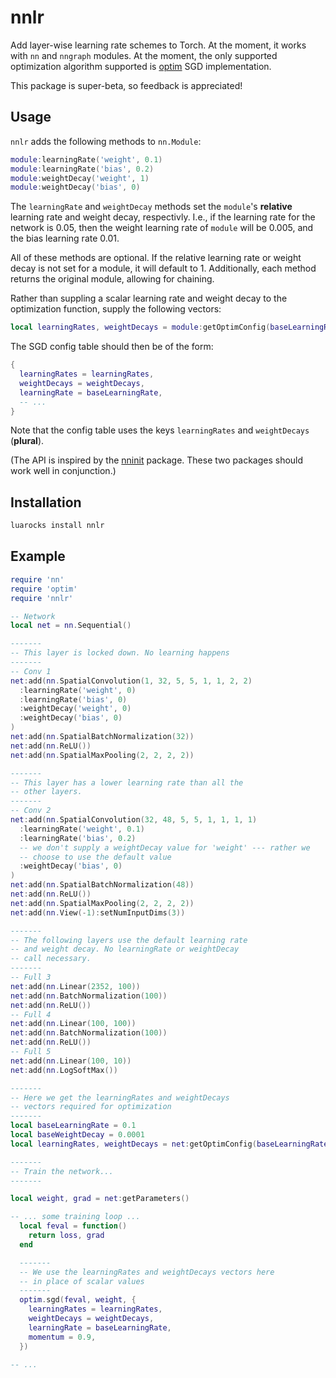 # nnlr

Add layer-wise learning rate schemes to Torch.
At the moment, it works with `nn` and `nngraph` modules.
At the moment, the only supported optimization algorithm
supported is [optim](https://github.com/torch/optim)
SGD implementation.

This package is super-beta, so feedback is appreciated!

## Usage

`nnlr` adds the following methods to `nn.Module`:

```lua
module:learningRate('weight', 0.1)
module:learningRate('bias', 0.2)
module:weightDecay('weight', 1)
module:weightDecay('bias', 0)
```

The `learningRate` and `weightDecay` methods set the
`module`'s **relative** learning rate and weight decay, respectivly.
I.e., if the learning rate for the network is 0.05, then the
weight learning rate of `module` will be 0.005, and the bias learning
rate 0.01.

All of these methods are optional. If the relative learning rate or weight
decay is not set for a module, it will default to 1. Additionally, each
method returns the original module, allowing for chaining.

Rather than suppling a scalar learning rate and weight decay to the
optimization function, supply the following vectors:

```lua
local learningRates, weightDecays = module:getOptimConfig(baseLearningRate, baseWeightDecay)
```

The SGD config table should then be of the form:

```lua
{
  learningRates = learningRates,
  weightDecays = weightDecays,
  learningRate = baseLearningRate,
  -- ...
}
```
Note that the config table uses the keys `learningRates` and `weightDecays` (**plural**).

(The API is inspired by the [nninit](https://github.com/Kaixhin/nninit) package.
These two packages should work well in conjunction.)


## Installation

 ```sh
luarocks install nnlr
```

## Example

```lua
require 'nn'
require 'optim'
require 'nnlr'

-- Network
local net = nn.Sequential()

-------
-- This layer is locked down. No learning happens
-------
-- Conv 1
net:add(nn.SpatialConvolution(1, 32, 5, 5, 1, 1, 2, 2)
  :learningRate('weight', 0)
  :learningRate('bias', 0)
  :weightDecay('weight', 0)
  :weightDecay('bias', 0)
)
net:add(nn.SpatialBatchNormalization(32))
net:add(nn.ReLU())
net:add(nn.SpatialMaxPooling(2, 2, 2, 2))

-------
-- This layer has a lower learning rate than all the
-- other layers.
-------
-- Conv 2
net:add(nn.SpatialConvolution(32, 48, 5, 5, 1, 1, 1, 1)
  :learningRate('weight', 0.1)
  :learningRate('bias', 0.2)
  -- we don't supply a weightDecay value for 'weight' --- rather we
  -- choose to use the default value
  :weightDecay('bias', 0)
)
net:add(nn.SpatialBatchNormalization(48))
net:add(nn.ReLU())
net:add(nn.SpatialMaxPooling(2, 2, 2, 2))
net:add(nn.View(-1):setNumInputDims(3))

-------
-- The following layers use the default learning rate
-- and weight decay. No learningRate or weightDecay
-- call necessary.
-------
-- Full 3
net:add(nn.Linear(2352, 100))
net:add(nn.BatchNormalization(100))
net:add(nn.ReLU())
-- Full 4
net:add(nn.Linear(100, 100))
net:add(nn.BatchNormalization(100))
net:add(nn.ReLU())
-- Full 5
net:add(nn.Linear(100, 10))
net:add(nn.LogSoftMax())

-------
-- Here we get the learningRates and weightDecays
-- vectors required for optimization
-------
local baseLearningRate = 0.1
local baseWeightDecay = 0.0001
local learningRates, weightDecays = net:getOptimConfig(baseLearningRate, baseWeightDecay)

-------
-- Train the network...
-------

local weight, grad = net:getParameters()

-- ... some training loop ...
  local feval = function()
    return loss, grad
  end

  -------
  -- We use the learningRates and weightDecays vectors here
  -- in place of scalar values
  -------
  optim.sgd(feval, weight, {
    learningRates = learningRates,
    weightDecays = weightDecays,
    learningRate = baseLearningRate,
    momentum = 0.9,
  })

-- ...

